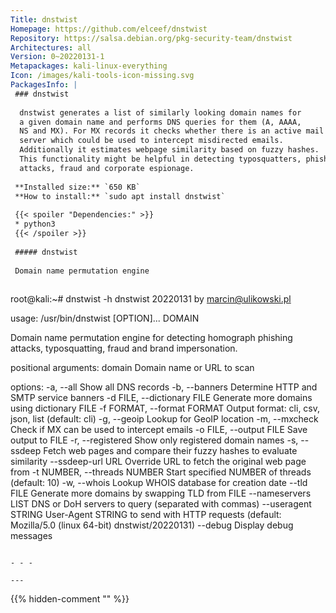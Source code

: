 ```yaml
---
Title: dnstwist
Homepage: https://github.com/elceef/dnstwist
Repository: https://salsa.debian.org/pkg-security-team/dnstwist
Architectures: all
Version: 0~20220131-1
Metapackages: kali-linux-everything 
Icon: /images/kali-tools-icon-missing.svg
PackagesInfo: |
 ### dnstwist
 
  dnstwist generates a list of similarly looking domain names for
  a given domain name and performs DNS queries for them (A, AAAA,
  NS and MX). For MX records it checks whether there is an active mail
  server which could be used to intercept misdirected emails.
  Additionally it estimates webpage similarity based on fuzzy hashes.
  This functionality might be helpful in detecting typosquatters, phishing
  attacks, fraud and corporate espionage.
 
 **Installed size:** `650 KB`  
 **How to install:** `sudo apt install dnstwist`  
 
 {{< spoiler "Dependencies:" >}}
 * python3
 {{< /spoiler >}}
 
 ##### dnstwist
 
 Domain name permutation engine
 
 ```
 root@kali:~# dnstwist -h
 dnstwist 20220131 by <marcin@ulikowski.pl>
 
 usage: /usr/bin/dnstwist [OPTION]... DOMAIN
 
 Domain name permutation engine for detecting homograph phishing attacks,
 typosquatting, fraud and brand impersonation.
 
 positional arguments:
   domain                      Domain name or URL to scan
 
 options:
   -a, --all                   Show all DNS records
   -b, --banners               Determine HTTP and SMTP service banners
   -d FILE, --dictionary FILE  Generate more domains using dictionary FILE
   -f FORMAT, --format FORMAT  Output format: cli, csv, json, list (default:
                               cli)
   -g, --geoip                 Lookup for GeoIP location
   -m, --mxcheck               Check if MX can be used to intercept emails
   -o FILE, --output FILE      Save output to FILE
   -r, --registered            Show only registered domain names
   -s, --ssdeep                Fetch web pages and compare their fuzzy hashes
                               to evaluate similarity
   --ssdeep-url URL            Override URL to fetch the original web page from
   -t NUMBER, --threads NUMBER
                               Start specified NUMBER of threads (default: 10)
   -w, --whois                 Lookup WHOIS database for creation date
   --tld FILE                  Generate more domains by swapping TLD from FILE
   --nameservers LIST          DNS or DoH servers to query (separated with
                               commas)
   --useragent STRING          User-Agent STRING to send with HTTP requests
                               (default: Mozilla/5.0 (linux 64-bit)
                               dnstwist/20220131)
   --debug                     Display debug messages
 ```
 
 - - -
 
---
```

{{% hidden-comment "<!--Do not edit anything above this line-->" %}}
